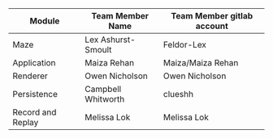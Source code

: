 | Module                     | Team Member Name           | Team Member gitlab account |
|----------------------------|----------------------------|----------------------------|
| Maze                       |  Lex Ashurst-Smoult        |   Feldor-Lex                   |
| Application                |  Maiza Rehan                          | Maiza/Maiza Rehan            |
| Renderer                   | Owen Nicholson             |                     Owen Nicholson                    |
| Persistence                | Campbell Whitworth         | clueshh                      |
| Record and Replay          | Melissa Lok                        | Melissa Lok                           |